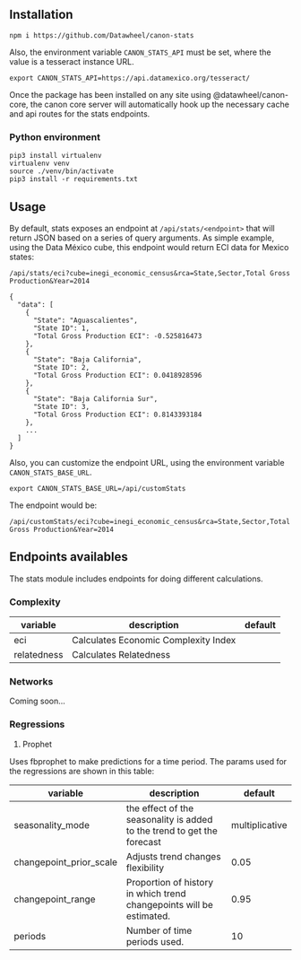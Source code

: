 ## Installation

```
npm i https://github.com/Datawheel/canon-stats
```

Also, the environment variable `CANON_STATS_API` must be set, where the value is a tesseract instance URL.

```
export CANON_STATS_API=https://api.datamexico.org/tesseract/
```

Once the package has been installed on any site using @datawheel/canon-core, the canon core server will automatically hook up the necessary cache and api routes for the stats endpoints.

### Python environment

```
pip3 install virtualenv
virtualenv venv
source ./venv/bin/activate
pip3 install -r requirements.txt
```


## Usage

By default, stats exposes an endpoint at `/api/stats/<endpoint>` that will return JSON based on a series of query arguments. As simple example, using the Data México cube, this endpoint would return ECI data for Mexico states:

```
/api/stats/eci?cube=inegi_economic_census&rca=State,Sector,Total Gross Production&Year=2014
```

```
{
  "data": [
    {
      "State": "Aguascalientes",
      "State ID": 1,
      "Total Gross Production ECI": -0.525816473
    },
    {
      "State": "Baja California",
      "State ID": 2,
      "Total Gross Production ECI": 0.0418928596
    },
    {
      "State": "Baja California Sur",
      "State ID": 3,
      "Total Gross Production ECI": 0.8143393184
    },
    ...
  ]
}
```

Also, you can customize the endpoint URL, using the environment variable `CANON_STATS_BASE_URL`.

```
export CANON_STATS_BASE_URL=/api/customStats
```

The endpoint would be:
```
/api/customStats/eci?cube=inegi_economic_census&rca=State,Sector,Total Gross Production&Year=2014
```

## Endpoints availables

The stats module includes endpoints for doing different calculations. 

### Complexity

| variable | description | default |
| - | - | - |
| eci | Calculates Economic Complexity Index | |
| relatedness | Calculates Relatedness  |  |

### Networks

Coming soon...


### Regressions

1. Prophet

Uses fbprophet to make predictions for a time period.
The params used for the regressions are shown in this table:

| variable | description | default |
| - | - | - |
| seasonality_mode | the effect of the seasonality is added to the trend to get the forecast | multiplicative |
| changepoint_prior_scale | Adjusts trend changes flexibility  | 0.05 |
| changepoint_range | Proportion of history in which trend changepoints will be estimated. | 0.95 |
| periods | Number of time periods used. | 10|